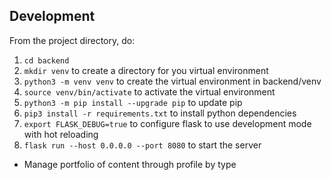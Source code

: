 ## Development

From the project directory, do:
1. `cd backend`
2. `mkdir venv` to create a directory for you virtual environment
3. `python3 -m venv venv` to create the virtual environment in backend/venv
4. `source venv/bin/activate` to activate the virtual environment
5. `python3 -m pip install --upgrade pip` to update pip
5. `pip3 install -r requirements.txt` to install python dependencies
6. `export FLASK_DEBUG=true` to configure flask to use development mode with hot reloading
6. `flask run --host 0.0.0.0 --port 8080` to start the server

* Manage portfolio of content through profile by type

